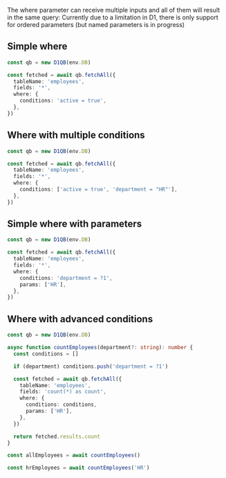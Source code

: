 The where parameter can receive multiple inputs and all of them will result in the same query:
Currently due to a limitation in D1, there is only support for ordered parameters (but named parameters is in progress)

## Simple where

```ts
const qb = new D1QB(env.DB)

const fetched = await qb.fetchAll({
  tableName: 'employees',
  fields: '*',
  where: {
    conditions: 'active = true',
  },
})
```

## Where with multiple conditions

```ts
const qb = new D1QB(env.DB)

const fetched = await qb.fetchAll({
  tableName: 'employees',
  fields: '*',
  where: {
    conditions: ['active = true', 'department = "HR"'],
  },
})
```

## Simple where with parameters

```ts
const qb = new D1QB(env.DB)

const fetched = await qb.fetchAll({
  tableName: 'employees',
  fields: '*',
  where: {
    conditions: 'department = ?1',
    params: ['HR'],
  },
})
```

## Where with advanced conditions

```ts
const qb = new D1QB(env.DB)

async function countEmployees(department?: string): number {
  const conditions = []

  if (department) conditions.push('department = ?1')

  const fetched = await qb.fetchAll({
    tableName: 'employees',
    fields: 'count(*) as count',
    where: {
      conditions: conditions,
      params: ['HR'],
    },
  })

  return fetched.results.count
}

const allEmployees = await countEmployees()

const hrEmployees = await countEmployees('HR')
```
